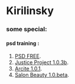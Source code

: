# Kirilinsky
### some special:

#### psd training :

1. [PSD FREE](https://kirilinsky.github.io/free_psd/).
2. [Justice Project 1.0.3b](https://kirilinsky.github.io/justice/).
3. [Arcite 1.0.1](https://kirilinsky.github.io/arcite/).
4. [Salon Beauty 1.0.beta](https://kirilinsky.github.io/beauty_1_0_b/dev/).
